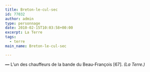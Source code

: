 ```yaml
---
title: Breton-le-cul-sec
id: 77032
author: admin
type: personnage
date: 2010-02-15T10:03:58+00:00
excerpt: La Terre
tags:
  - terre
main_name: Breton-le-cul-sec

---
```

**—** L&rsquo;un des chauffeurs de la bande du Beau-François [67]. _(La Terre.)_